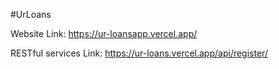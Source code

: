 #UrLoans

Website Link: https://ur-loansapp.vercel.app/

RESTful services Link: https://ur-loans.vercel.app/api/register/
